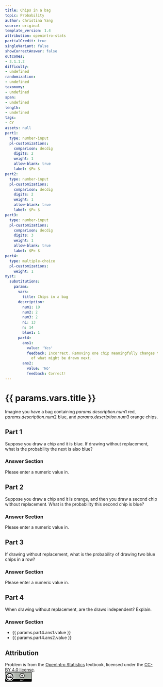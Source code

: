 ```yaml
---
title: Chips in a bag
topic: Probability
author: Christina Yang
source: original
template_version: 1.4
attribution: openintro-stats
partialCredit: true
singleVariant: false
showCorrectAnswer: false
outcomes:
- 3.1.1.2
difficulty:
- undefined
randomization:
- undefined
taxonomy:
- undefined
span:
- undefined
length:
- undefined
tags:
- CY
assets: null
part1:
  type: number-input
  pl-customizations:
    comparison: decdig
    digits: 2
    weight: 1
    allow-blank: true
    label: $P= $
part2:
  type: number-input
  pl-customizations:
    comparison: decdig
    digits: 2
    weight: 1
    allow-blank: true
    label: $P= $
part3:
  type: number-input
  pl-customizations:
    comparison: decdig
    digits: 3
    weight: 1
    allow-blank: true
    label: $P= $
part4:
  type: multiple-choice
  pl-customizations:
    weight: 1
myst:
  substitutions:
    params:
      vars:
        title: Chips in a bag
      description:
        num1: 10
        num2: 2
        num3: 2
        n1: 13
        n: 14
        blue1: 1
      part4:
        ans1:
          value: 'Yes'
          feedback: Incorrect. Removing one chip meaningfully changes the probability
            of what might be drawn next.
        ans2:
          value: 'No'
          feedback: Correct!
---
```

# {{ params.vars.title }}
Imagine you have a bag containing ${{ params.description.num1 }}$ red, ${{ params.description.num2 }}$ blue, and ${{ params.description.num3 }}$ orange chips.

## Part 1

Suppose you draw a chip and it is blue. If drawing without replacement, what is the probability the next is also blue?

### Answer Section

Please enter a numeric value in.

## Part 2

Suppose you draw a chip and it is orange, and then you draw a second chip without replacement. What is the probability this second chip is blue?

### Answer Section

Please enter a numeric value in.

## Part 3

If drawing without replacement, what is the probability of drawing two blue chips in a row?

### Answer Section

Please enter a numeric value in.

## Part 4

When drawing without replacement, are the draws independent? Explain.

### Answer Section

- {{ params.part4.ans1.value }}
- {{ params.part4.ans2.value }}

## Attribution

Problem is from the [OpenIntro Statistics](https://openintro.org/book/os/) textbook, licensed under the [CC-BY 4.0 license](https://creativecommons.org/licenses/by/4.0/).<br>![Image representing the Creative Commons 4.0 BY license.](https://raw.githubusercontent.com/firasm/bits/master/by.png)